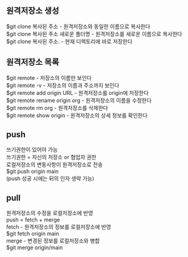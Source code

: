 ## 원격저장소 생성
$git clone 복사된 주소 - 원격저장소와 동일한 이름으로 복사한다<br>
$git clone 복사된 주소 새로운 폴더명 - 원격저장소를 새로운 이름으로 복사한다<br>
$git clone 복사된 주소. - 현재 디렉토리에 바로 저장한다<br>

## 원격저장소 목록
$git remote - 저장소의 이름만 보인다<br>
$git remote -v - 저장소의 이름과 주소까지 보인다<br>
$git remote add origin URL - 원격저장소를 origin에 저장한다<br>
$git remote rename origin org - 원격저장소의 이름을 수정한다<br>
$git remote rm org - 원격저장소를 삭제한다<br>
$git remote show origin - 원격저장소의 상세 정보를 확인한다<br>

## push
쓰기권한이 있어야 가능<br>
쓰기권한 = 자신의 저장소 or 협업자 권한<br>
로컬저장소의 변동사항이 원격저장소로 전송<br>
$git push origin main<br>
(push 성공 시에는 뒤의 인자 생략 가능)<br>

## pull
원격저장소의 수정을 로컬저장소에 반영<br>
push = fetch + merge<br>
fetch - 원격저장소의 정보를 로컬저장소에 반영<br>
$git fetch origin main<br>
merge - 변경된 정보를 로컬저장소와 병합<br>
$git merge origin/main<br>
